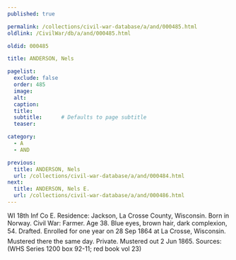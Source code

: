 ```yaml
---
published: true

permalink: /collections/civil-war-database/a/and/000485.html
oldlink: /CivilWar/db/a/and/000485.html

oldid: 000485

title: ANDERSON, Nels

pagelist:
  exclude: false
  order: 485
  image: 
  alt:
  caption:
  title:
  subtitle:      # Defaults to page subtitle
  teaser:

category: 
  - A 
  - AND

previous:
  title: ANDERSON, Nels
  url: /collections/civil-war-database/a/and/000484.html  
next:
  title: ANDERSON, Nels E.
  url: /collections/civil-war-database/a/and/000486.html   
---
```

WI 18th Inf Co E. Residence: Jackson, La Crosse County, Wisconsin. Born in Norway. Civil War: Farmer. Age 38. Blue eyes, brown hair, dark complexion, 5&#146;4&#148;. Drafted. Enrolled for one year on 28 Sep 1864 at La Crosse, Wisconsin. Mustered there the same day. Private. Mustered out 2 Jun 1865. Sources: (WHS Series 1200 box 92-11; red book vol 23)